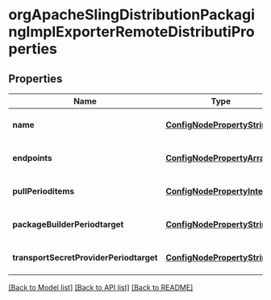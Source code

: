 # orgApacheSlingDistributionPackagingImplExporterRemoteDistributiProperties

## Properties
Name | Type | Description | Notes
------------ | ------------- | ------------- | -------------
**name** | [**ConfigNodePropertyString**](ConfigNodePropertyString.md) |  | [optional] [default to null]
**endpoints** | [**ConfigNodePropertyArray**](ConfigNodePropertyArray.md) |  | [optional] [default to null]
**pullPerioditems** | [**ConfigNodePropertyInteger**](ConfigNodePropertyInteger.md) |  | [optional] [default to null]
**packageBuilderPeriodtarget** | [**ConfigNodePropertyString**](ConfigNodePropertyString.md) |  | [optional] [default to null]
**transportSecretProviderPeriodtarget** | [**ConfigNodePropertyString**](ConfigNodePropertyString.md) |  | [optional] [default to null]

[[Back to Model list]](../README.md#documentation-for-models) [[Back to API list]](../README.md#documentation-for-api-endpoints) [[Back to README]](../README.md)


